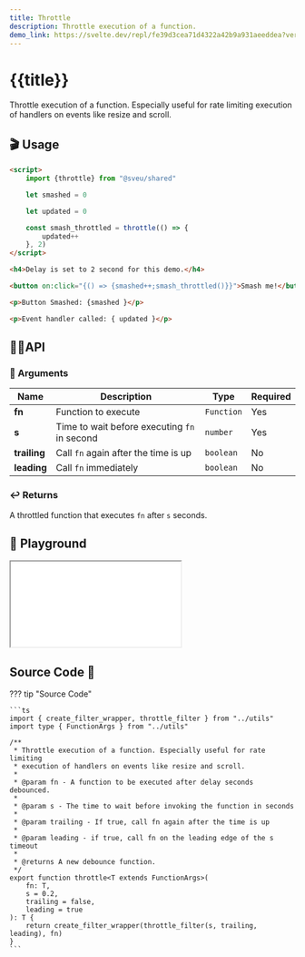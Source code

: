 ```yaml
---
title: Throttle
description: Throttle execution of a function.
demo_link: https://svelte.dev/repl/fe39d3cea71d4322a42b9a931aeeddea?version=3.55.1
---
```


# {{title}}

Throttle execution of a function. Especially useful for rate limiting execution of handlers on events like resize and scroll.

## 🎬 Usage

```html
<script>
    import {throttle} from "@sveu/shared"

    let smashed = 0

    let updated = 0 

    const smash_throttled = throttle(() => {
        updated++
    }, 2)
</script>

<h4>Delay is set to 2 second for this demo.</h4>

<button on:click="{() => {smashed++;smash_throttled()}}">Smash me!</button>

<p>Button Smashed: {smashed }</p>

<p>Event handler called: { updated }</p>
```

## 👩‍💻API

### 👻 Arguments

| Name                | Description                                  | Type                  | Required |
| ------------------- | -------------------------------------------- | --------------------- | -------- |
| **fn**              | Function to execute                          | `Function`            | Yes      |
| **s**               | Time to wait before executing `fn` in second | `number`              | Yes      |
| **trailing**        | Call `fn` again after the time is up         | `boolean`             | No       |
| **leading**         | Call `fn` immediately                        | `boolean`             | No       |

### ↩️ Returns

A throttled function that executes `fn` after `s` seconds.

## 🧪 Playground

<iframe class="h-120 w-full" src="{{demo_link}}"></iframe>

## Source Code 👀

??? tip "Source Code"

    ```ts
    import { create_filter_wrapper, throttle_filter } from "../utils"
    import type { FunctionArgs } from "../utils"

    /**
     * Throttle execution of a function. Especially useful for rate limiting
     * execution of handlers on events like resize and scroll.
     *
     * @param fn - A function to be executed after delay seconds debounced.
     *
     * @param s - The time to wait before invoking the function in seconds
     *
     * @param trailing - If true, call fn again after the time is up
     *
     * @param leading - if true, call fn on the leading edge of the s timeout
     *
     * @returns A new debounce function.
     */
    export function throttle<T extends FunctionArgs>(
        fn: T,
        s = 0.2,
        trailing = false,
        leading = true
    ): T {
        return create_filter_wrapper(throttle_filter(s, trailing, leading), fn)
    }
    ```
